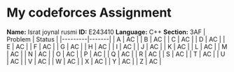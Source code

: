 # My codeforces Assignment
**Name:** Israt joynal rusmi
**ID:** E243410
**Language:** C++ 
**Section:** 3AF
| Problem | Status |
|---------|-------|
| A |       AC |
| B |       AC |
| C |       AC |
| D |       AC |
| E |       AC |
| F |       AC |
| G |       AC |
| H |       AC |
| I |       AC |
| J |       AC |
| K |       AC |
| L |       AC |
| M |       AC |
| N |       AC |
| O |       AC |
| P |       AC |
| Q |       AC |
| R |       AC |
| S |       AC |
| T |       AC |
| U |       AC |
| V |       AC |
| W |       AC |
| X |       AC |
| Y |       AC |
| Z |       AC |
 
